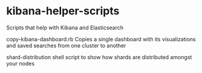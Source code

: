 # kibana-helper-scripts
Scripts that help with Kibana and Elasticsearch

copy-kibana-dashboard.rb
 Copies a single dashboard with its visualizations and saved searches from one cluster to another

shard-distribution
  shell script to show how shards are distributed amongst your nodes
  
